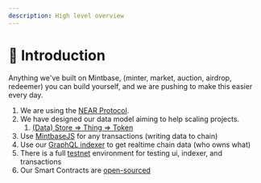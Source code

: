```yaml
---
description: High level overview
---
```


# 🧠 Introduction

Anything we've built on Mintbase, (minter, market, auction, airdrop, redeemer) you can build yourself, and we are pushing to make this easier every day.

1. We are using the [NEAR Protocol](https://near.org/).&#x20;
2. We have designed our data model aiming to help scaling projects.&#x20;
   1. [(Data) Store => Thing => Token](read-data/data-model/)&#x20;
3. Use [MintbaseJS](https://www.npmjs.com/package/mintbase) for any transactions (writing data to chain)&#x20;
4. Use our [GraphQL indexer](read-data/mintbase-graph.md) to get realtime chain data (who owns what)
5. There is a full [testnet](https://testnet.mintbase.io/) environment for testing ui, indexer, and transactions
6. Our Smart Contracts are [open-sourced](https://github.com/Mintbase/mintbase-core/tree/master/store)





